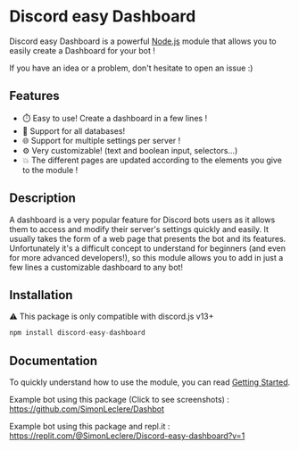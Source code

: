 # Discord easy Dashboard

Discord easy Dashboard is a powerful [Node.js](https://nodejs.org) module that allows you to easily create a Dashboard for your bot !

If you have an idea or a problem, don't hesitate to open an issue :)

## Features

- ⏱️ Easy to use! Create a dashboard in a few lines !
- 📁 Support for all databases!
- 🌐 Support for multiple settings per server !
- ⚙️ Very customizable! (text and boolean input, selectors...)
- 💥 The different pages are updated according to the elements you give to the module !

## Description

A dashboard is a very popular feature for Discord bots users as it allows them to access and modify their server's settings quickly and easily. It usually takes the form of a web page that presents the bot and its features. Unfortunately it's a difficult concept to understand for beginners (and even for more advanced developers!), so this module allows you to add in just a few lines a customizable dashboard to any bot!

## Installation

⚠ This package is only compatible with discord.js v13+

```js
npm install discord-easy-dashboard
```

## Documentation

To quickly understand how to use the module, you can read [Getting Started](/docs/gettingStarted.md).

Example bot using this package (Click to see screenshots) : https://github.com/SimonLeclere/Dashbot

Example bot using this package and repl.it : https://replit.com/@SimonLeclere/Discord-easy-dashboard?v=1
